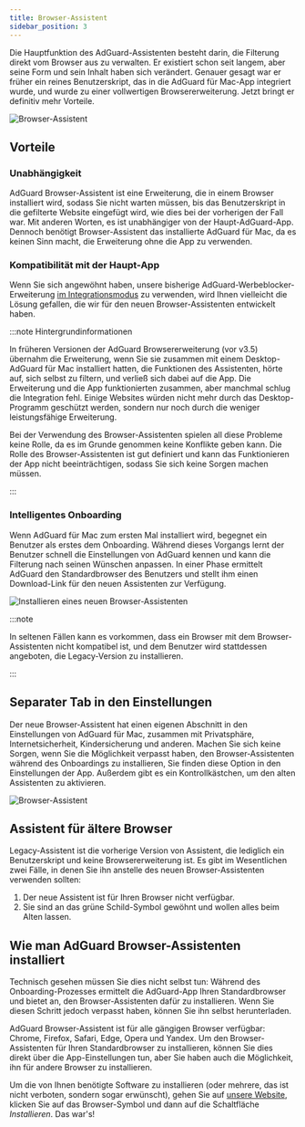 ```yaml
---
title: Browser-Assistent
sidebar_position: 3
---
```


Die Hauptfunktion des AdGuard-Assistenten besteht darin, die Filterung direkt vom Browser aus zu verwalten. Er existiert schon seit langem, aber seine Form und sein Inhalt haben sich verändert. Genauer gesagt war er früher ein reines Benutzerskript, das in die AdGuard für Mac-App integriert wurde, und wurde zu einer vollwertigen Browsererweiterung. Jetzt bringt er definitiv mehr Vorteile.

![Browser-Assistent](https://cdn.adtidy.org/content/kb/ad_blocker/mac/assistantmac.jpg)

## Vorteile

### Unabhängigkeit

AdGuard Browser-Assistent ist eine Erweiterung, die in einem Browser installiert wird, sodass Sie nicht warten müssen, bis das Benutzerskript in die gefilterte Website eingefügt wird, wie dies bei der vorherigen der Fall war. Mit anderen Worten, es ist unabhängiger von der Haupt-AdGuard-App. Dennoch benötigt Browser-Assistent das installierte AdGuard für Mac, da es keinen Sinn macht, die Erweiterung ohne die App zu verwenden.

### Kompatibilität mit der Haupt-App

Wenn Sie sich angewöhnt haben, unsere bisherige AdGuard-Werbeblocker-Erweiterung [im Integrationsmodus](/adguard-browser-extension/integration-mode) zu verwenden, wird Ihnen vielleicht die Lösung gefallen, die wir für den neuen Browser-Assistenten entwickelt haben.

:::note Hintergrundinformationen

In früheren Versionen der AdGuard Browsererweiterung (vor v3.5) übernahm die Erweiterung, wenn Sie sie zusammen mit einem Desktop-AdGuard für Mac installiert hatten, die Funktionen des Assistenten, hörte auf, sich selbst zu filtern, und verließ sich dabei auf die App. Die Erweiterung und die App funktionierten zusammen, aber manchmal schlug die Integration fehl. Einige Websites würden nicht mehr durch das Desktop-Programm geschützt werden, sondern nur noch durch die weniger leistungsfähige Erweiterung.

Bei der Verwendung des Browser-Assistenten spielen all diese Probleme keine Rolle, da es im Grunde genommen keine Konflikte geben kann. Die Rolle des Browser-Assistenten ist gut definiert und kann das Funktionieren der App nicht beeinträchtigen, sodass Sie sich keine Sorgen machen müssen.

:::

### Intelligentes Onboarding

Wenn AdGuard für Mac zum ersten Mal installiert wird, begegnet ein Benutzer als erstes dem Onboarding. Während dieses Vorgangs lernt der Benutzer schnell die Einstellungen von AdGuard kennen und kann die Filterung nach seinen Wünschen anpassen. In einer Phase ermittelt AdGuard den Standardbrowser des Benutzers und stellt ihm einen Download-Link für den neuen Assistenten zur Verfügung.

![Installieren eines neuen Browser-Assistenten](https://cdn.adtidy.org/content/kb/ad_blocker/mac/assistant_onboarding_safari.jpg)

:::note

In seltenen Fällen kann es vorkommen, dass ein Browser mit dem Browser-Assistenten nicht kompatibel ist, und dem Benutzer wird stattdessen angeboten, die Legacy-Version zu installieren.

:::

## Separater Tab in den Einstellungen

Der neue Browser-Assistent hat einen eigenen Abschnitt in den Einstellungen von AdGuard für Mac, zusammen mit Privatsphäre, Internetsicherheit, Kindersicherung und anderen. Machen Sie sich keine Sorgen, wenn Sie die Möglichkeit verpasst haben, den Browser-Assistenten während des Onboardings zu installieren, Sie finden diese Option in den Einstellungen der App. Außerdem gibt es ein Kontrollkästchen, um den alten Assistenten zu aktivieren.

![Browser-Assistent](https://cdn.adtidy.org/content/kb/ad_blocker/mac/assistant-separate-tab.png)

## Assistent für ältere Browser

Legacy-Assistent ist die vorherige Version von Assistent, die lediglich ein Benutzerskript und keine Browsererweiterung ist. Es gibt im Wesentlichen zwei Fälle, in denen Sie ihn anstelle des neuen Browser-Assistenten verwenden sollten:

1. Der neue Assistent ist für Ihren Browser nicht verfügbar.
1. Sie sind an das grüne Schild-Symbol gewöhnt und wollen alles beim Alten lassen.

## Wie man AdGuard Browser-Assistenten installiert

Technisch gesehen müssen Sie dies nicht selbst tun: Während des Onboarding-Prozesses ermittelt die AdGuard-App Ihren Standardbrowser und bietet an, den Browser-Assistenten dafür zu installieren. Wenn Sie diesen Schritt jedoch verpasst haben, können Sie ihn selbst herunterladen.

AdGuard Browser-Assistent ist für alle gängigen Browser verfügbar: Chrome, Firefox, Safari, Edge, Opera und Yandex. Um den Browser-Assistenten für Ihren Standardbrowser zu installieren, können Sie dies direkt über die App-Einstellungen tun, aber Sie haben auch die Möglichkeit, ihn für andere Browser zu installieren.

Um die von Ihnen benötigte Software zu installieren (oder mehrere, das ist nicht verboten, sondern sogar erwünscht), gehen Sie auf [unsere Website](https://adguard.com/adguard-assistant/overview.html), klicken Sie auf das Browser-Symbol und dann auf die Schaltfläche *Installieren*. Das war's!
